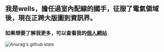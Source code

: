 ## 我是wells，擔任過室內配線的國手，征服了電氣領域後，現在正跨大版圖到資訊界。
### 如果想要了解我更多，可以查看我的[個人網站](https://www.wells.tw)
![Anurag's github stats](https://github-readme-stats.vercel.app/api?username=jhang-jhe-wei&show_icons=true&theme=radical)
